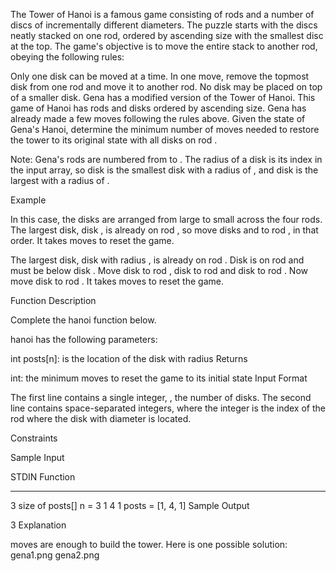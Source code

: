 The Tower of Hanoi is a famous game consisting of  rods and a number of discs of incrementally different diameters. The puzzle starts with the discs neatly stacked on one rod, ordered by ascending size with the smallest disc at the top. The game's objective is to move the entire stack to another rod, obeying the following rules:

Only one disk can be moved at a time.
In one move, remove the topmost disk from one rod and move it to another rod.
No disk may be placed on top of a smaller disk.
Gena has a modified version of the Tower of Hanoi. This game of Hanoi has  rods and  disks ordered by ascending size. Gena has already made a few moves following the rules above. Given the state of Gena's Hanoi, determine the minimum number of moves needed to restore the tower to its original state with all disks on rod .

Note: Gena's rods are numbered from  to . The radius of a disk is its index in the input array, so disk  is the smallest disk with a radius of , and disk  is the largest with a radius of .

Example

In this case, the disks are arranged from large to small across the four rods. The largest disk, disk , is already on rod , so move disks  and  to rod , in that order. It takes  moves to reset the game.


The largest disk, disk  with radius , is already on rod . Disk  is on rod  and must be below disk . Move disk  to rod , disk  to rod  and disk  to rod . Now move disk  to rod . It takes  moves to reset the game.

Function Description

Complete the hanoi function below.

hanoi has the following parameters:

int posts[n]:  is the location of the disk with radius 
Returns

int: the minimum moves to reset the game to its initial state
Input Format

The first line contains a single integer, , the number of disks.
The second line contains  space-separated integers, where the  integer is the index of the rod where the disk with diameter  is located.

Constraints

Sample Input

STDIN   Function
-----   --------
3       size of posts[] n = 3
1 4 1   posts = [1, 4, 1]
Sample Output

3
Explanation

 moves are enough to build the tower. Here is one possible solution:
gena1.png
gena2.png